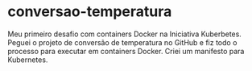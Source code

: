 # conversao-temperatura
Meu primeiro desafio com containers Docker na Iniciativa Kuberbetes.
Peguei o projeto de conversão de temperatura no GitHub e fiz todo o processo para executar em containers Docker.
Criei um manifesto para Kubernetes.
